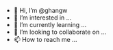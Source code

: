 - 👋 Hi, I’m @ghangw
- 👀 I’m interested in ...
- 🌱 I’m currently learning ...
- 💞️ I’m looking to collaborate on ...
- 📫 How to reach me ...

<!---
ghangw/ghangw is a ✨ special ✨ repository because its `README.md` (this file) appears on your GitHub profile.
You can click the Preview link to take a look at your changes.
--->
